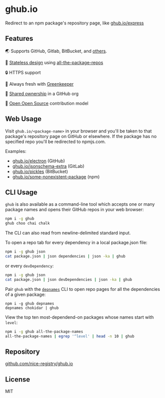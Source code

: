 # ghub.io

Redirect to an npm package's repository page, like [ghub.io/express](https://ghub.io/express)

## Features

🌏 Supports GitHub, Gitlab, BitBucket, and [others](https://github.com/nice-registry/all-the-package-repos/pull/6).  

🚀 [Stateless design](https://12factor.net/processes) using [all-the-package-repos](https://ghub.io/all-the-package-repos)  

🔒 HTTPS support

🌴 Always fresh with [Greenkeeper](https://greenkeeper.io/)  

👫 [Shared ownership](https://github.com/nice-registry/about#readme) in a GitHub org  

🙌 [Open Open Source](https://github.com/nice-registry/about#contributing) contribution model  

## Web Usage

Visit `ghub.io/<package-name>` in your browser and you'll be taken to that 
package's repository page on GitHub or elsewhere. If the package has no 
specified repo you'll be redirected to npmjs.com.

Examples:

- [ghub.io/electron](https://ghub.io/electron) (GitHub)
- [ghub.io/jsonschema-extra](https://ghub.io/jsonschema-extra) (GitLab)
- [ghub.io/pickles](https://ghub.io/pickles) (BitBucket)
- [ghub.io/some-nonexistent-package](https://ghub.io/some-nonexistent-package) (npm)

## CLI Usage

`ghub` is also available as a command-line tool which accepts one or many
package names and opens their GitHub repos in your web browser:

```sh
npm i -g ghub
ghub choo chai chalk
```

The CLI can also read from newline-delimited standard input.

To open a repo tab for every dependency in a local package.json file:

```sh
npm i -g ghub json
cat package.json | json dependencies | json -ka | ghub
```

or every `devDependency`:

```sh
npm i -g ghub json
cat package.json | json devDependencies | json -ka | ghub
```

Pair `ghub` with the [`depnames`](https://github.com/nice-registry/depnames)
CLI to open repo pages for all the dependencies of a given package:

```
npm i -g ghub depnames
depnames chokidar | ghub
```

View the top ten most-dependend-on packages whose names start with `level`:

```sh
npm i -g ghub all-the-package-names
all-the-package-names | egrep '^level' | head -n 10 | ghub
```

## Repository

[github.com/nice-registry/ghub.io](https://github.com/nice-registry/ghub.io#readme)

## License

MIT
